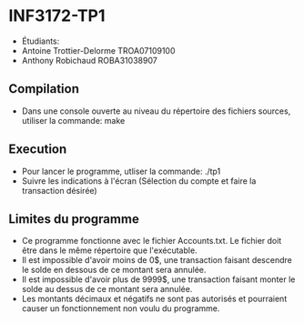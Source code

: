 # INF3172-TP1
* Étudiants:
* Antoine Trottier-Delorme TROA07109100
* Anthony Robichaud ROBA31038907

## Compilation
* Dans une console ouverte au niveau du répertoire des fichiers sources, utiliser la commande: make

## Execution
* Pour lancer le programme, utliser la commande: ./tp1
* Suivre les indications à l'écran (Sélection du compte et faire la transaction désirée)


## Limites du programme
* Ce programme fonctionne avec le fichier Accounts.txt. Le fichier doit être dans le même répertoire que l'exécutable.
* Il est impossible d'avoir moins de 0$, une transaction faisant descendre le solde en dessous de ce montant sera annulée.
* Il est impossible d'avoir plus de 9999$, une transaction faisant monter le solde au dessus de ce montant sera annulée.
* Les montants décimaux et négatifs ne sont pas autorisés et pourraient causer un fonctionnement non voulu du programme.

